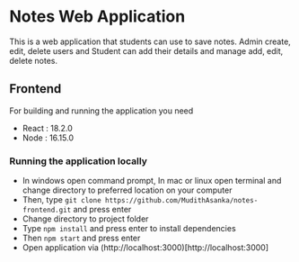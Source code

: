 # Notes Web Application

This is a web application that students can use to save notes. Admin create, edit, delete users and Student can add their details and manage add, edit, delete notes.

## Frontend

For building and running the application you need

- React : 18.2.0
- Node  : 16.15.0

### Running the application locally

- In windows open command prompt, In mac or linux open terminal and change directory to preferred location on your computer
- Then, type `git clone https://github.com/MudithAsanka/notes-frontend.git` and press enter
- Change directory to project folder
- Type `npm install` and press enter to install dependencies
- Then `npm start` and press enter
- Open application via (http://localhost:3000)[http://localhost:3000]
